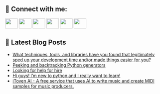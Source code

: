 ## 🔎 Connect with me:
[<img height="32" width="40" src="https://cdn.jsdelivr.net/npm/simple-icons@v5/icons/telegram.svg" />](https://t.me/bullbesh)
[<img height="32" width="40" src="https://cdn.jsdelivr.net/npm/simple-icons@v5/icons/vk.svg" />](https://vk.com/bullbesh)
[<img height="32" width="40" src="https://cdn.jsdelivr.net/npm/simple-icons@v5/icons/twitter.svg" />](https://twitter.com/bullbesh1)
[<img height="32" width="40" src="https://cdn.jsdelivr.net/npm/simple-icons@v5/icons/instagram.svg" />](https://www.instagram.com/bullbesh)
[<img height="32" width="40" src="https://cdn.jsdelivr.net/npm/simple-icons@v5/icons/reddit.svg" />](https://www.reddit.com/user/bullbesh)
[<img height="32" width="40" src="https://cdn.jsdelivr.net/npm/simple-icons@v5/icons/youtube.svg" />](https://www.youtube.com/channel/UCtfjRs6uzgq5mfm8S06WTcg)

## 📕 Latest Blog Posts
<!-- BLOG-POST-LIST:START -->
- [What techniques, tools, and libraries have you found that legitimately sped up your development time and/or made things easier for you?](https://www.reddit.com/r/Python/comments/v6pttl/what_techniques_tools_and_libraries_have_you/)
- [Peeking and backtracking Python generators](https://www.reddit.com/r/Python/comments/v6p9n8/peeking_and_backtracking_python_generators/)
- [Looking for help for hire](https://www.reddit.com/r/Python/comments/v6o676/looking_for_help_for_hire/)
- [Hi guys! I’m new to python and I really want to learn!](https://www.reddit.com/r/Python/comments/v6ngli/hi_guys_im_new_to_python_and_i_really_want_to/)
- [iToven AI - A free service that uses AI to write music and create MIDI samples for music producers.](https://www.reddit.com/r/Python/comments/v6nezc/itoven_ai_a_free_service_that_uses_ai_to_write/)
<!-- BLOG-POST-LIST:END -->
